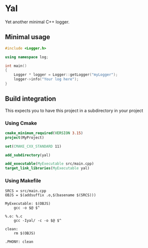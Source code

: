 # Yal
Yet another minimal C++ logger.

## Minimal usage
```c++
#include <Logger.h>

using namespace log;

int main()
{
    Logger * logger = Logger::getLogger("myLogger");
    logger->info("Your log here");
}
```

## Build integration
This expects you to have this project in a subdirectory in your project
### Using Cmake
```cmake
cmake_minimum_required(VERSION 3.15)
project(MyProject)

set(CMAKE_CXX_STANDARD 11)

add_subdirectory(yal)

add_executable(MyExecutable src/main.cpp)
target_link_libraries(MyExecutable yal)
```
### Using Makefile
```
SRCS = src/main.cpp
OBJS = $(addsuffix .o,$(basename $(SRCS)))

MyExecutable: $(OBJS)
	gcc -o $@ $^

%.o: %.c
	gcc -Iyal/ -c -o $@ $^

clean:
	rm $(OBJS)

.PHONY: clean
```
